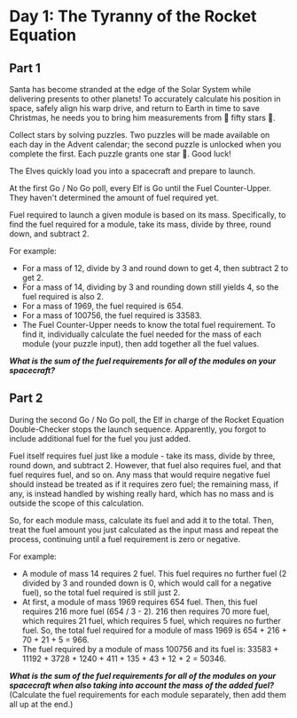 # Day 1: The Tyranny of the Rocket Equation

## Part 1

Santa has become stranded at the edge of the Solar System while delivering presents to other planets!
To accurately calculate his position in space, safely align his warp drive, and return to Earth in time to save Christmas, he needs you to bring him measurements from 🌟 fifty stars 🌟.

Collect stars by solving puzzles.
Two puzzles will be made available on each day in the Advent calendar; the second puzzle is unlocked when you complete the first.
Each puzzle grants one star 🌟.
Good luck!

The Elves quickly load you into a spacecraft and prepare to launch.

At the first Go / No Go poll, every Elf is Go until the Fuel Counter-Upper.
They haven't determined the amount of fuel required yet.

Fuel required to launch a given module is based on its mass.
Specifically, to find the fuel required for a module, take its mass, divide by three, round down, and subtract 2.

For example:

* For a mass of 12, divide by 3 and round down to get 4, then subtract 2 to get 2.
* For a mass of 14, dividing by 3 and rounding down still yields 4, so the fuel required is also 2.
* For a mass of 1969, the fuel required is 654.
* For a mass of 100756, the fuel required is 33583.
* The Fuel Counter-Upper needs to know the total fuel requirement. To find it, individually calculate the fuel needed for the mass of each module (your puzzle input), then add together all the fuel values.

***What is the sum of the fuel requirements for all of the modules on your spacecraft?***

## Part 2

During the second Go / No Go poll, the Elf in charge of the Rocket Equation Double-Checker stops the launch sequence.
Apparently, you forgot to include additional fuel for the fuel you just added.

Fuel itself requires fuel just like a module - take its mass, divide by three, round down, and subtract 2.
However, that fuel also requires fuel, and that fuel requires fuel, and so on.
Any mass that would require negative fuel should instead be treated as if it requires zero fuel; the remaining mass, if any, is instead handled by wishing really hard, which has no mass and is outside the scope of this calculation.

So, for each module mass, calculate its fuel and add it to the total.
Then, treat the fuel amount you just calculated as the input mass and repeat the process, continuing until a fuel requirement is zero or negative.

For example:

* A module of mass 14 requires 2 fuel. This fuel requires no further fuel (2 divided by 3 and rounded down is 0, which would call for a negative fuel), so the total fuel required is still just 2.
* At first, a module of mass 1969 requires 654 fuel. Then, this fuel requires 216 more fuel (654 / 3 - 2). 216 then requires 70 more fuel, which requires 21 fuel, which requires 5 fuel, which requires no further fuel. So, the total fuel required for a module of mass 1969 is 654 + 216 + 70 + 21 + 5 = 966.
* The fuel required by a module of mass 100756 and its fuel is: 33583 + 11192 + 3728 + 1240 + 411 + 135 + 43 + 12 + 2 = 50346.

***What is the sum of the fuel requirements for all of the modules on your spacecraft when also taking into account the mass of the added fuel?***
(Calculate the fuel requirements for each module separately, then add them all up at the end.)
